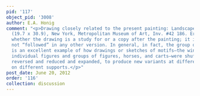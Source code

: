 ```yaml
---
pid: '117'
object_pid: '3008'
author: E.A. Honig
comment: "<p>Drawing closely related to the present painting: Landscape with Windmills
  (19.7 x 30.9), New York, Metropolitan Museum of Art, Inv. #42 186. Ertz is not sure
  whether the drawing is a study for or a copy after the painting; it is certainly
  not “followed” in any other version. In general, in fact, the group of pictures
  is an excellent example of how drawings or sketches of motifs–the windmill, a house,
  individual figures and groups of figures, horses, and carts–were shuffled and combined,
  reversed and reduced and expanded, to produce new variants at different scales and
  on different supports.</p>"
post_date: June 20, 2012
order: '116'
collection: discussion
---
```

